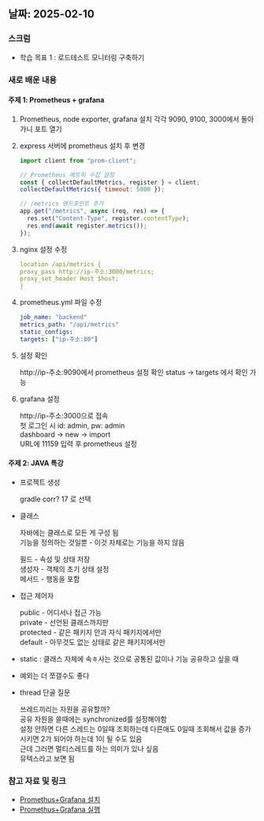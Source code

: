 ## 날짜: 2025-02-10

### 스크럼

- 학습 목표 1 : 로드테스트 모니터링 구축하기

### 새로 배운 내용

#### 주제 1: Prometheus + grafana

1. Prometheus, node exporter, grafana 설치
   각각 9090, 9100, 3000에서 돌아가니 포트 열기
2. express 서버에 prometheus 설치 후 변경

   ```javascript
   import client from "prom-client";

   // Prometheus 메트릭 수집 설정
   const { collectDefaultMetrics, register } = client;
   collectDefaultMetrics({ timeout: 5000 });

   // /metrics 엔드포인트 추가
   app.get("/metrics", async (req, res) => {
     res.set("Content-Type", register.contentType);
     res.end(await register.metrics());
   });
   ```

3. nginx 설정 수정

   ```yml
   location /api/metrics {
   proxy_pass http://ip-주소:3000/metrics;
   proxy_set_header Host $host;
   }
   ```

4. prometheus.yml 파일 수정

   ```yml
   job_name: "backend"
   metrics_path: "/api/metrics"
   static_configs:
   targets: ["ip-주소:80"]
   ```

5. 설정 확인

   http://ip-주소:9090에서 prometheus 설정 확인
   status -> targets 에서 확인 가능

6. grafana 설정

   http://ip-주소:3000으로 접속<br>
   첫 로그인 시 id: admin, pw: admin<br>
   dashboard -> new -> import <br>
   URL에 11159 입력 후 prometheus 설정<br>

#### 주제 2: JAVA 특강

- 프로젝트 생성

  gradle
  corr? 17 로 선택

- 클래스

  자바에는 클래스로 모든 게 구성 됨<br>
  기능을 정의하는 것일뿐 - 이것 자체로는 기능을 하지 않음

  필드 - 속성 및 상태 저장<br>
  생성자 - 객체의 초기 상태 설정<br>
  메서드 - 행동을 포함

- 접근 제어자

  public - 어디서나 접근 가능<br>
  private - 선언된 클래스까지만<br>
  protected - 같은 패키지 안과 자식 패키지에서만<br>
  default - 아무것도 없는 상태로 같은 패키지에서만

- static : 클래스 자체에 속ㅎ사는 것으로 공통된 값이나 기능 공유하고 싶을 때

- 예외는 더 쪼갤수도 좋다

- thread 단골 질문

  쓰레드끼리는 자원을 공유할까?<br>
  공유 자원을 쓸때에는 synchronized를 설정해야함<br>
  설정 안하면 다른 스레드는 0일때 조회하는데 다른애도 0일때 조회해서 값을 증가시키면 2가 되어야 하는데 1이 될 수도 있음<br>
  근데 그러면 멀티스레드를 하는 의미가 있나 싶음<br>
  뮤텍스라고 보면 됨

### 참고 자료 및 링크

- [Promethus+Grafana 설치](https://velog.io/@betalabs/Prometheus-Grafana-%EC%A0%81%EC%9A%A9%EA%B8%B0)
- [Promethus+Grafana 실행](https://wonin.tistory.com/600)
